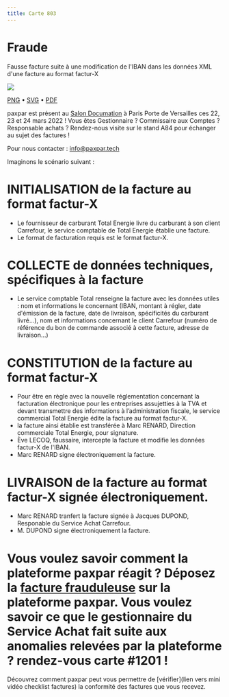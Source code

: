 ```yaml
---
title: Carte 803
---
```


# Fraude

Fausse facture suite à une modification de l'IBAN dans les données  XML d'une facture au format factur-X


![](https://media.paxpar.tech/ludi/card_803_recto.png)

[PNG](https://media.paxpar.tech/ludi/card_803_recto.png) • [SVG](https://media.paxpar.tech/ludi/card_803_recto.svg) • [PDF](https://media.paxpar.tech/ludi/card_803_recto.pdf)

paxpar est présent au [Salon Documation](https://www.documation.fr/info_societe/527/paxpartech.html) à Paris Porte de Versailles ces 22, 23 et 24 mars 2022 ! Vous êtes Gestionnaire ? Commissaire aux Comptes ? Responsable achats ? Rendez-nous visite sur le stand A84 pour échanger au sujet des factures !

Pour nous contacter : info@paxpar.tech

Imaginons le  scénario suivant :
# INITIALISATION de la facture au format factur-X
  - Le fournisseur de carburant Total Energie livre du carburant à son client Carrefour, le service comptable de Total Energie établie une facture.  
  - Le format de facturation requis est le format factur-X.

# COLLECTE de données techniques, spécifiques à la facture 
  - Le service comptable Total renseigne la facture avec les données utiles : nom et informations le concernant (IBAN, montant à régler, date d'émission de la facture, date de livraison, spécificités du carburant livré...), nom et informations concernant le client Carrefour (numéro de référence du bon de commande associé à cette facture, adresse de livraison...) 

# CONSTITUTION de la facture au format factur-X
  - Pour être en règle avec la nouvelle réglementation concernant la facturation électronique pour les entreprises assujetties à la TVA et devant transmettre des informations à l’administration fiscale, le service commercial Total Energie édite la facture au format factur-X.
  - la facture ainsi établie est transférée à Marc RENARD, Direction commerciale Total Energie, pour signature.
  - Ève LECOQ, faussaire, intercepte la facture et modifie les données factur-X de l'IBAN.
  - Marc RENARD signe électroniquement la facture.

# LIVRAISON de la facture au format factur-X signée électroniquement.
  - Marc RENARD tranfert la facture signée à Jacques DUPOND, Responable du Service Achat Carrefour.
  - M. DUPOND signe électroniquement la facture. 

# Vous voulez savoir comment la plateforme paxpar réagit ? Déposez la [facture frauduleuse](/pdf/lorem_inv7_106.pdf) sur la plateforme paxpar. Vous voulez savoir ce que le gestionnaire du Service Achat fait suite aux anomalies relevées par la plateforme ? rendez-vous carte #1201 !
Découvrez comment paxpar peut vous permettre de [vérifier](lien vers mini vidéo checklist factures) la conformité des factures que vous recevez.
  



